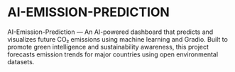 # AI-EMISSION-PREDICTION
AI-Emission-Prediction — An AI-powered dashboard that predicts and visualizes future CO₂ emissions using machine learning and Gradio. Built to promote green intelligence and sustainability awareness, this project forecasts emission trends for major countries using open environmental datasets.
